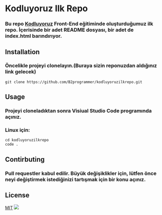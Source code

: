 # Kodluyoruz Ilk Repo
### Bu repo [Kodluyoruz](https://www.kodluyoruz.org/) Front-End eğitiminde oluşturduğumuz ilk repo. İçerisinde bir adet README dosyası, bir adet de index.html barındırıyor.

## Installation
### Öncelikle projeyi clonelayın.(Buraya sizin reponuzdan aldığınız link gelecek)

``` 
git clone https://github.com/B2programmer/kodluyoruzilkrepo.git
``` 
## Usage
### Projeyi cloneladıktan sonra Visiual Studio Code programında açınız.
### Linux için:

```
cd kodluyoruzilkrepo
code .
```
## Contirbuting
### Pull requestler kabul edilir. Büyük değişiklikler için, lütfen önce neyi değiştirmek istediğinizi tartışmak için bir konu açınız.

## License
[MIT](https://choosealicense.com/licenses/mit/)
![](https://camo.githubusercontent.com/06cfb69ee04911283e17b4523b0b861f111ad91fd51d7a65f944e6d1a10674bf/68747470733a2f2f6d69726f2e6d656469756d2e636f6d2f6d61782f333135302f322a545a654b306b794854524856763367556938427451672e706e67)
